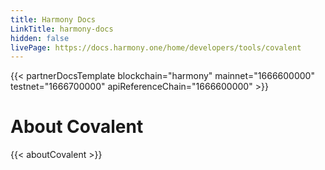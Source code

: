 ```yaml
---
title: Harmony Docs
LinkTitle: harmony-docs
hidden: false
livePage: https://docs.harmony.one/home/developers/tools/covalent
---
```


{{< partnerDocsTemplate blockchain="harmony" mainnet="1666600000" testnet="1666700000" apiReferenceChain="1666600000" >}}
&nbsp;
# About Covalent
{{< aboutCovalent >}}

<!-- # Markdown Reference -->
<!-- # Introduction

[Covalent](https://www.covalenthq.com/?utm_source=harmony&utm_medium=partner-docs) provides a unified API to bring full transparency and visibility to assets across all blockchains including Harmony Mainnet and Testnet.

To get started, sign up for an [**API Key**](https://www.covalenthq.com/platform/?utm_source=harmony&utm_medium=partner-docs). 

|   *JSON support*    | *CSV support* |
| :-----------: | :-----------: |
| ![Developer Mode](https://www.covalenthq.com/static/images/partner-docs/developer_mode.png) | ![Analyst Mode](https://www.covalenthq.com/static/images/partner-docs/analyst_mode.png)|

The Covalent API is RESTful and offers the following out-of-the-box for *Harmony*:

| **Covalent API** |         |
| ----------- | ----------- |
| **Response formats** | JSON and CSV |
| **Real time response** | 2 blocks |
| **Batch response** | 30 minutes |
| **Request volume limit** | None |
| **Request rate limit** | 5 requests per second |
| **Base URL** | https://api.covalenthq.com/v1/|
| **Networks & `chain_id`** | Mainnet: - `1666600000` <br> Testnet: - `1666700000`|
| **Supported Endpoints** | **Class A Universal** <br>- [Balances](https://www.covalenthq.com/docs/api/#/0/Get%20token%20balances%20for%20address/USD/1666600000/?utm_source=harmony&utm_medium=partner-docs) <br> - [Transactions](https://www.covalenthq.com/docs/api/#/0/Get%20transactions%20for%20address/USD/1666600000/?utm_source=harmony&utm_medium=partner-docs) <br> - [Transfers](https://www.covalenthq.com/docs/api/#/0/Get%20ERC20%20token%20transfers%20for%20address/USD/1666600000/?utm_source=harmony&utm_medium=partner-docs) <br> - [Token Holders](https://www.covalenthq.com/docs/api/#/0/Get%20token%20holders%20as%20of%20any%20block%20height/USD/1666600000/?utm_source=harmony&utm_medium=partner-docs) <br> - [Log Events (Contract Address)](https://www.covalenthq.com/docs/api/#/0/Get%20log%20events%20by%20contract%20address/USD/1666600000/?utm_source=harmony&utm_medium=partner-docs) <br> - [Log Events (Topic Hash)](https://www.covalenthq.com/docs/api/#/0/Get%20log%20events%20by%20topic%20hash(es)/USD/1666600000/?utm_source=harmony&utm_medium=partner-docs)

Try the supported endpoints directly in your browser from our [API Reference](https://covalenthq.com/docs/api/?utm_source=harmony&utm_medium=partner-docs) or use the following code examples. **The JSON response format is the same for all endpoints:**
```
❴ 
    "data": ..., 
    "error": false,
    "error_message": null,
    "error_code": null
❵
```

### Curl
```
curl -X GET "https://api.covalenthq.com/v1/{chain_id}/address/{address}/balances_v2/?key={YOUR API KEY}" -H "Accept: application/json"
```

### JavaScript
```
const APIKEY = 'YOUR API KEY';
const baseURL = 'https://api.covalenthq.com/v1'
const HarmonyChainId = '1666600000'
const demoAddress = 'one1xfftrrcjnq807klgc4fu2k3stlgfzzh06tn09u'

async function getWalletBalance(chainId, address) {
    const url = new URL(`${baseURL}/${chainId}/address/${address}/balances_v2/?key=${APIKEY}`);
    const response = await fetch(url);
    const result = await response.json();
    const data = result.data;
    console.log(data)
    return data;
}

// Example address request
getWalletBalance(HarmonyChainId, demoAddress);
```

### Python
```
import requests

API_KEY = 'YOUR API KEY'
base_url = 'https://api.covalenthq.com/v1'
harmony_chain_id = '1666600000'
demo_address = 'one1xfftrrcjnq807klgc4fu2k3stlgfzzh06tn09u'

def get_wallet_balance(chain_id, address):
    endpoint = f'/{chain_id}/address/{address}/balances_v2/?key={API_KEY}'
    url = base_url + endpoint
    result = requests.get(url).json()
    data = result["data"]
    print(data)
    return(data)


# Example address request
get_wallet_balance(harmony_chain_id, demo_address)
```

&nbsp;
# Use Cases
{{< usecases >}}

&nbsp;
# Resources
Here are some additional resources to help you get started with the Covalent API:
- [Harmony Network Details](https://www.covalenthq.com/docs/networks/harmony/?utm_source=harmony&utm_medium=partner-docs)
- [Covalent API Reference](https://covalenthq.com/docs/api/?utm_source=harmony&utm_medium=partner-docs)
- [Project Showcase](https://www.covalenthq.com/docs/project-showcase/?utm_source=harmony&utm_medium=partner-docs)
- [API FAQs](https://www.covalenthq.com/docs/developer/faq/?utm_source=harmony&utm_medium=partner-docs)
- [Discord Support](https://www.covalenthq.com/discord/?utm_source=harmony&utm_medium=partner-docs) -->
